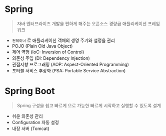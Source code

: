 # Spring

> 자바 엔터프라이즈 개발을 편하게 해주는 오픈소스 경량급 애플리케이션 프레임워크

- `컨테이너` 로 애플리케이션 객체의 생명 주기와 설정을 관리
- POJO (Plain Old Java Object)
- 제어 역행 (IoC: Inversion of Control)
- 의존성 주입 (DI: Dependency Injection)
- 관점지향 프로그래밍 (AOP: Aspect-Oriented Programming)
- 포터블 서비스 추상화 (PSA: Portable Service Abstraction)

# Spring Boot

> Spring 구성을 쉽고 빠르게 으로 가능한 빠르게 시작하고 실행할 수 있도록 설계

- 쉬운 의존성 관리
- Configuration 자동 설정
- 내장 서버 (Tomcat)